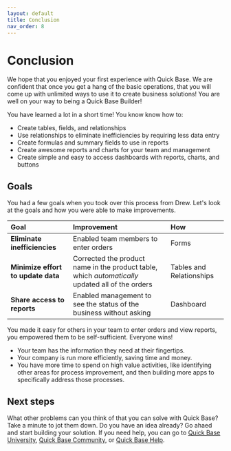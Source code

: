 ```yaml
---
layout: default
title: Conclusion
nav_order: 8
---
```


# Conclusion

We hope that you enjoyed your first experience with Quick Base. We are confident that once you get a hang of the basic operations, that you will come up with unlimited ways to use it to create business solutions! You are well on your way to being a Quick Base Builder! 

You have learned a lot in a short time! You know know how to:

* Create tables, fields, and relationships
* Use relationships to eliminate inefficiencies by requiring less data entry
* Create formulas and summary fields to use in reports
* Create awesome reports and charts for your team and management
* Create simple and easy to access dashboards with reports, charts, and buttons



## Goals

You had a few goals when you took over this process from Drew. Let's look at the goals and how you were able to make improvements.

|Goal |Improvement |How |
|:-|:-|:-|
|**Eliminate inefficiencies**|Enabled team members to enter orders|Forms|
|**Minimize effort to update data**|Corrected the product name in the product table, which _automatically_ updated all of the orders|Tables and Relationships|
|**Share access to reports**|Enabled management to see the status of the business without asking|Dashboard|

You made it easy for others in your team to enter orders and view reports, you empowered them to be self-sufficient. Everyone wins!

* Your team has the information they need at their fingertips. 
* Your company is run more efficiently, saving time and money. 
* You have more time to spend on high value activities, like identifying other areas for process improvement, and then building more apps to specifically address those processes. 

## Next steps

What other problems can you think of that you can solve with Quick Base? Take a minute to jot them down. Do you have an idea already? Go ahaed and start building your solution. If you need help, you can go to [Quick Base University](https://university.quickbase.com/), [Quick Base Community](https://community.quickbase.com/quickbase), or [Quick Base Help](https://help.quickbase.com/user-assistance/intro.html).
